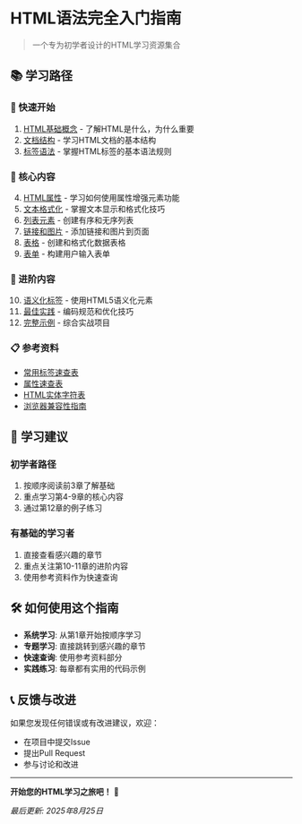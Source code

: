 # HTML语法完全入门指南

> 一个专为初学者设计的HTML学习资源集合

## 📚 学习路径

### 🚀 快速开始
1. [HTML基础概念](./01-html-basics.md) - 了解HTML是什么，为什么重要
2. [文档结构](./02-document-structure.md) - 学习HTML文档的基本结构
3. [标签语法](./03-tag-syntax.md) - 掌握HTML标签的基本语法规则

### 📖 核心内容
4. [HTML属性](./04-attributes.md) - 学习如何使用属性增强元素功能
5. [文本格式化](./05-text-formatting.md) - 掌握文本显示和格式化技巧
6. [列表元素](./06-lists.md) - 创建有序和无序列表
7. [链接和图片](./07-links-images.md) - 添加链接和图片到页面
8. [表格](./08-tables.md) - 创建和格式化数据表格
9. [表单](./09-forms.md) - 构建用户输入表单

### 🎯 进阶内容
10. [语义化标签](./10-semantic-tags.md) - 使用HTML5语义化元素
11. [最佳实践](./11-best-practices.md) - 编码规范和优化技巧
12. [完整示例](./12-complete-examples.md) - 综合实战项目

### 📋 参考资料
- [常用标签速查表](./reference/tag-reference.md)
- [属性速查表](./reference/attribute-reference.md)
- [HTML实体字符表](./reference/html-entities.md)
- [浏览器兼容性指南](./reference/browser-compatibility.md)

## 🎯 学习建议

### 初学者路径
1. 按顺序阅读前3章了解基础
2. 重点学习第4-9章的核心内容
3. 通过第12章的例子练习

### 有基础的学习者
1. 直接查看感兴趣的章节
2. 重点关注第10-11章的进阶内容
3. 使用参考资料作为快速查询

## 🛠️ 如何使用这个指南

- **系统学习**: 从第1章开始按顺序学习
- **专题学习**: 直接跳转到感兴趣的章节
- **快速查询**: 使用参考资料部分
- **实践练习**: 每章都有实用的代码示例

## 📞 反馈与改进

如果您发现任何错误或有改进建议，欢迎：
- 在项目中提交Issue
- 提出Pull Request
- 参与讨论和改进

---

**开始您的HTML学习之旅吧！** 🚀

*最后更新: 2025年8月25日*
